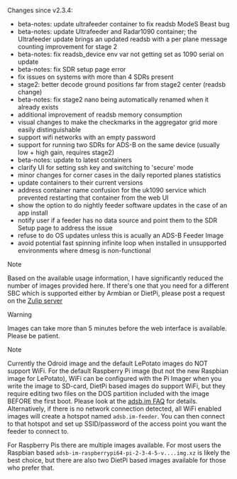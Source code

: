 Changes since v2.3.4:
- beta-notes: update ultrafeeder container to fix readsb ModeS Beast bug
- beta-notes: update Ultrafeeder and Radar1090 container; the Ultrafeeder update brings an updated readsb with a per plane message counting improvement for stage 2
- beta-notes: fix readsb_device env var not getting set as 1090 serial on update
- beta-notes: fix SDR setup page error
- fix issues on systems with more than 4 SDRs present
- stage2: better decode ground positions far from stage2 center (readsb change)
- beta-notes: fix stage2 nano being automatically renamed when it already exists
- additional improvement of readsb memory consumption
- visual changes to make the checkmarks in the aggregator grid more easily distinguishable
- support wifi networks with an empty password
- support for running two SDRs for ADS-B on the same device (usually low + high gain, requires stage2)
- beta-notes: update to latest containers
- clarify UI for setting ssh key and switching to 'secure' mode
- minor changes for corner cases in the daily reported planes statistics
- update containers to their current versions
- address container name confusion for the uk1090 service which prevented restarting that container from the web UI
- show the option to do nightly feeder software updates in the case of an app install
- notify user if a feeder has no data source and point them to the SDR Setup page to address the issue
- refuse to do OS updates unless this is acually an ADS-B Feeder Image
- avoid potential fast spinning infinite loop when installed in unsupported environments where dmesg is non-functional

> [!NOTE]
> Based on the available usage information, I have significantly reduced the number of images provided here. If there's one that you need for a different SBC which is supported either by Armbian or DietPi, please post a request on the [Zulip server](https://adsblol.zulipchat.com/#narrow/stream/391168-adsb-feeder-image)

> [!WARNING]
> Images can take more than 5 minutes before the web interface is available. Please be patient.

> [!NOTE]
> Currently the Odroid image and the default LePotato images do NOT support WiFi. For the default Raspberry Pi image (but not the new Raspbian image for LePotato), WiFi can be configured with the Pi Imager when you write the image to SD-card, DietPi based images do support WiFi, but they require editing two files on the DOS partition included with the image BEFORE the first boot. Please look at the [adsb.im FAQ](https://adsb.im/faq) for details.
> Alternatively, if there is no network connection detected, all WiFi enabled images will create a hotspot named `adsb.im-feeder`. You can then connect to that hotspot and set up SSID/password of the access point you want the feeder to connect to.

For Raspberry Pis there are multiple images available. For most users the Raspbian based `adsb-im-raspberrypi64-pi-2-3-4-5-v....img.xz` is likely the best choice, but there are also two DietPi based images available for those who prefer that.



